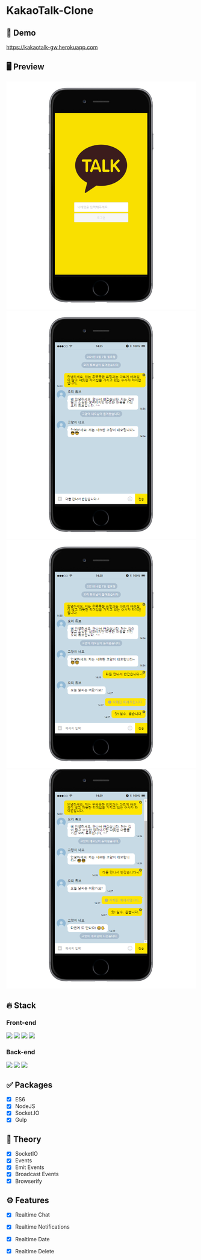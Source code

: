 # KakaoTalk-Clone

## 🔗 Demo
https://kakaotalk-gw.herokuapp.com 

## 🖥 Preview
<img src="/preview/1.png"><img src="/preview/3.png"><img src="/preview/4.png"><img src="/preview/5.png">

## 🔥 Stack
### Front-end
<img height="30" src="https://img.shields.io/badge/Javascript-black?style=for-the-badge&logo=Javascript&logoColor=F7DF1E"/>   <img height="30" src="https://img.shields.io/badge/Pug-A86454?style=for-the-badge&logo=Pug&logoColor=white"/> 
<img height="30" src="https://img.shields.io/badge/Babel-F9DC3E?style=for-the-badge&logo=Babel&logoColor=black"/>
<img height="30" src="https://img.shields.io/badge/Gulp-CF4647?style=for-the-badge&logo=Gulp&logoColor=white"/>

### Back-end
<img height="30" src="https://img.shields.io/badge/Node.js-339933?style=for-the-badge&logo=Node-dot-js&logoColor=white"/> <img height="30" src="https://img.shields.io/badge/Express-000000?style=for-the-badge&logo=Express&logoColor=white"/>
<img height="30" src="https://img.shields.io/badge/socket.io-010101?style=for-the-badge&logo=socket-dot-io&logoColor=white"/>

## ✅ Packages
- [x] ES6
- [x] NodeJS
- [x] Socket.IO
- [x] Gulp

## 📖 Theory
- [x] SocketIO
- [x] Events
- [x] Emit Events
- [x] Broadcast Events
- [x] Browserify

## ⚙ Features
- [x] Realtime Chat
- [x] Realtime Notifications
- [x] Realtime Date
- [x] Realtime Delete

